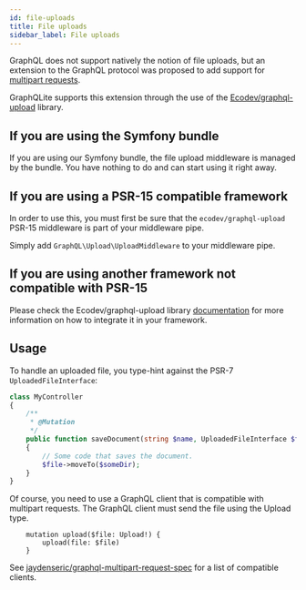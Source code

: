 ```yaml
---
id: file-uploads
title: File uploads
sidebar_label: File uploads
---
```


GraphQL does not support natively the notion of file uploads, but an extension to the GraphQL protocol was proposed
to add support for [multipart requests](https://github.com/jaydenseric/graphql-multipart-request-spec).

GraphQLite supports this extension through the use of the [Ecodev/graphql-upload](https://github.com/Ecodev/graphql-upload) library.

## If you are using the Symfony bundle

If you are using our Symfony bundle, the file upload middleware is managed by the bundle. You have nothing to do
and can start using it right away.

## If you are using a PSR-15 compatible framework

In order to use this, you must first be sure that the `ecodev/graphql-upload` PSR-15 middleware is part of your middleware pipe.

Simply add `GraphQL\Upload\UploadMiddleware` to your middleware pipe.

## If you are using another framework not compatible with PSR-15

Please check the Ecodev/graphql-upload library [documentation](https://github.com/Ecodev/graphql-upload)
for more information on how to integrate it in your framework.

## Usage

To handle an uploaded file, you type-hint against the PSR-7 `UploadedFileInterface`:

```php
class MyController
{
    /**
     * @Mutation
     */
    public function saveDocument(string $name, UploadedFileInterface $file): Document
    {
        // Some code that saves the document.
        $file->moveTo($someDir);
    }
}
```

Of course, you need to use a GraphQL client that is compatible with multipart requests. The GraphQL client must send the file using the Upload type.

```
    mutation upload($file: Upload!) {
        upload(file: $file)
    }
```

See [jaydenseric/graphql-multipart-request-spec](https://github.com/jaydenseric/graphql-multipart-request-spec#client) for a list of compatible clients.
